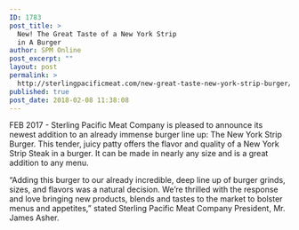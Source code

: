 ```yaml
---
ID: 1783
post_title: >
  New! The Great Taste of a New York Strip
  in A Burger
author: SPM Online
post_excerpt: ""
layout: post
permalink: >
  http://sterlingpacificmeat.com/new-great-taste-new-york-strip-burger/
published: true
post_date: 2018-02-08 11:38:08
---
```

FEB 2017 - Sterling Pacific Meat Company is pleased to announce its newest addition to an already immense burger line up: The New York Strip Burger. This tender, juicy patty offers the flavor and quality of a New York Strip Steak in a burger. It can be made in nearly any size and is a great addition to any menu.

“Adding this burger to our already incredible, deep line up of burger grinds, sizes, and flavors was a natural decision. We’re thrilled with the response and love bringing new products, blends and tastes to the market to bolster menus and appetites,” stated Sterling Pacific Meat Company President, Mr. James Asher.